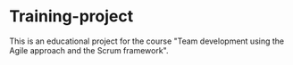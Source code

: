 # Training-project
This is an educational project for the course "Team development using the Agile approach and the Scrum framework".
